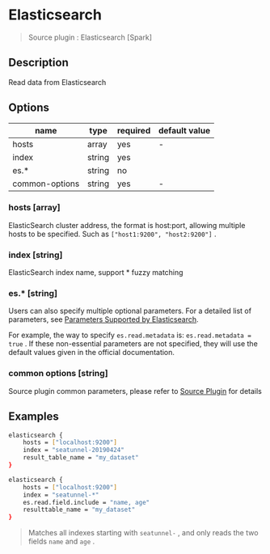 # Elasticsearch

> Source plugin : Elasticsearch [Spark]

## Description

Read data from Elasticsearch

## Options

| name           | type   | required | default value |
| -------------- | ------ | -------- | ------------- |
| hosts          | array  | yes      | -             |
| index          | string | yes      |               |
| es.*           | string | no       |               |
| common-options | string | yes      | -             |

### hosts [array]

ElasticSearch cluster address, the format is host:port, allowing multiple hosts to be specified. Such as `["host1:9200", "host2:9200"]` .

### index [string]

ElasticSearch index name, support * fuzzy matching

### es.* [string]

Users can also specify multiple optional parameters. For a detailed list of parameters, see [Parameters Supported by Elasticsearch](https://www.elastic.co/guide/en/elasticsearch/hadoop/current/configuration.html#cfg-mapping).

For example, the way to specify `es.read.metadata` is: `es.read.metadata = true` . If these non-essential parameters are not specified, they will use the default values given in the official documentation.

### common options [string]

Source plugin common parameters, please refer to [Source Plugin](./source-plugin.md) for details

## Examples

```bash
elasticsearch {
    hosts = ["localhost:9200"]
    index = "seatunnel-20190424"
    result_table_name = "my_dataset"
}
```

```bash
elasticsearch {
    hosts = ["localhost:9200"]
    index = "seatunnel-*"
    es.read.field.include = "name, age"
    resulttable_name = "my_dataset"
}
```

> Matches all indexes starting with `seatunnel-` , and only reads the two fields `name` and `age` .

